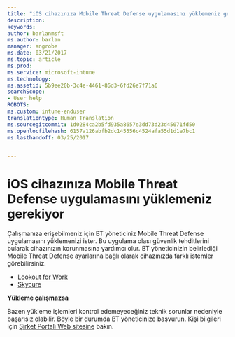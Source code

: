 ```yaml
---
title: "iOS cihazınıza Mobile Threat Defense uygulamasını yüklemeniz gerekiyor | Microsoft Docs"
description: 
keywords: 
author: barlanmsft
ms.author: barlan
manager: angrobe
ms.date: 03/21/2017
ms.topic: article
ms.prod: 
ms.service: microsoft-intune
ms.technology: 
ms.assetid: 5b9ee20b-3c4e-4461-86d3-6fd26e7f71a6
searchScope:
- User help
ROBOTS: 
ms.custom: intune-enduser
translationtype: Human Translation
ms.sourcegitcommit: 1d0284ca2b5fd935a8657e3dd73d23d45071fd50
ms.openlocfilehash: 6157a126abfb2dc145556c4524afa55d1d1e7bc1
ms.lasthandoff: 03/25/2017


---
```


# <a name="you-need-to-install-mobile-threat-defense-on-your-ios-device"></a>iOS cihazınıza Mobile Threat Defense uygulamasını yüklemeniz gerekiyor

Çalışmanıza erişebilmeniz için BT yöneticiniz Mobile Threat Defense uygulamasını yüklemenizi ister. Bu uygulama olası güvenlik tehditlerini bularak cihazınızın korunmasına yardımcı olur. BT yöneticinizin belirlediği Mobile Threat Defense ayarlarına bağlı olarak cihazınızda farklı istemler görebilirsiniz.

* [Lookout for Work](you-are-prompted-to-install-lookout-for-work-ios.md)
* [Skycure](you-are-prompted-to-install-skycure-ios.md)

**Yükleme çalışmazsa**

Bazen yükleme işlemleri kontrol edemeyeceğiniz teknik sorunlar nedeniyle başarısız olabilir. Böyle bir durumda BT yöneticinize başvurun. Kişi bilgileri için [Şirket Portalı Web sitesine](http://portal.manage.microsoft.com) bakın.

